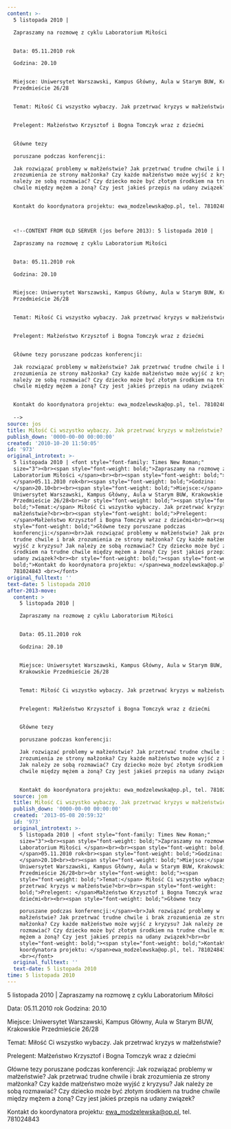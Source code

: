 ```yaml
---
content: >-
  5 listopada 2010 | 

  Zapraszamy na rozmowę z cyklu Laboratorium Miłości 


  Data: 05.11.2010 rok

  Godzina: 20.10


  Miejsce: Uniwersytet Warszawski, Kampus Główny, Aula w Starym BUW, Krakowskie
  Przedmieście 26/28


  Temat: Miłość Ci wszystko wybaczy. Jak przetrwać kryzys w małżeństwie?


  Prelegent: Małżeństwo Krzysztof i Bogna Tomczyk wraz z dziećmi


  Główne tezy 

  poruszane podczas konferencji:

  Jak rozwiązać problemy w małżeństwie? Jak przetrwać trudne chwile i brak
  zrozumienia ze strony małżonka? Czy każde małżeństwo może wyjść z kryzysu? Jak
  należy ze sobą rozmawiać? Czy dziecko może być złotym środkiem na trudne
  chwile między mężem a żoną? Czy jest jakieś przepis na udany związek?


  Kontakt do koordynatora projektu: ewa_modzelewska@op.pl, tel. 781024843 



  <!--CONTENT FROM OLD SERVER (jos before 2013): 5 listopada 2010 | 

  Zapraszamy na rozmowę z cyklu Laboratorium Miłości 


  Data: 05.11.2010 rok

  Godzina: 20.10


  Miejsce: Uniwersytet Warszawski, Kampus Główny, Aula w Starym BUW, Krakowskie
  Przedmieście 26/28


  Temat: Miłość Ci wszystko wybaczy. Jak przetrwać kryzys w małżeństwie?


  Prelegent: Małżeństwo Krzysztof i Bogna Tomczyk wraz z dziećmi


  Główne tezy poruszane podczas konferencji:

  Jak rozwiązać problemy w małżeństwie? Jak przetrwać trudne chwile i brak
  zrozumienia ze strony małżonka? Czy każde małżeństwo może wyjść z kryzysu? Jak
  należy ze sobą rozmawiać? Czy dziecko może być złotym środkiem na trudne
  chwile między mężem a żoną? Czy jest jakieś przepis na udany związek?


  Kontakt do koordynatora projektu: ewa_modzelewska@op.pl, tel. 781024843 
           
  -->
source: jos
title: Miłość Ci wszystko wybaczy. Jak przetrwać kryzys w małżeństwie?
publish_down: '0000-00-00 00:00:00'
created: '2010-10-20 11:50:05'
id: '973'
original_introtext: >-
  5 listopada 2010 | <font style="font-family: Times New Roman;"
  size="3"><br><span style="font-weight: bold;">Zapraszamy na rozmowę z cyklu
  Laboratorium Miłości </span><br><br><span style="font-weight: bold;">Data:
  </span>05.11.2010 rok<br><span style="font-weight: bold;">Godzina:
  </span>20.10<br><br><span style="font-weight: bold;">Miejsce:</span>
  Uniwersytet Warszawski, Kampus Główny, Aula w Starym BUW, Krakowskie
  Przedmieście 26/28<br><br style="font-weight: bold;"><span style="font-weight:
  bold;">Temat:</span> Miłość Ci wszystko wybaczy. Jak przetrwać kryzys w
  małżeństwie?<br><br><span style="font-weight: bold;">Prelegent:
  </span>Małżeństwo Krzysztof i Bogna Tomczyk wraz z dziećmi<br><br><span
  style="font-weight: bold;">Główne tezy poruszane podczas
  konferencji:</span><br>Jak rozwiązać problemy w małżeństwie? Jak przetrwać
  trudne chwile i brak zrozumienia ze strony małżonka? Czy każde małżeństwo może
  wyjść z kryzysu? Jak należy ze sobą rozmawiać? Czy dziecko może być złotym
  środkiem na trudne chwile między mężem a żoną? Czy jest jakieś przepis na
  udany związek?<br><br style="font-weight: bold;"><span style="font-weight:
  bold;">Kontakt do koordynatora projektu: </span>ewa_modzelewska@op.pl, tel.
  781024843 <br></font>         
original_fulltext: ''
text-date: 5 listopada 2010
after-2013-move:
  content: >
    5 listopada 2010 | 

    Zapraszamy na rozmowę z cyklu Laboratorium Miłości 


    Data: 05.11.2010 rok

    Godzina: 20.10


    Miejsce: Uniwersytet Warszawski, Kampus Główny, Aula w Starym BUW,
    Krakowskie Przedmieście 26/28


    Temat: Miłość Ci wszystko wybaczy. Jak przetrwać kryzys w małżeństwie?


    Prelegent: Małżeństwo Krzysztof i Bogna Tomczyk wraz z dziećmi


    Główne tezy 

    poruszane podczas konferencji:

    Jak rozwiązać problemy w małżeństwie? Jak przetrwać trudne chwile i brak
    zrozumienia ze strony małżonka? Czy każde małżeństwo może wyjść z kryzysu?
    Jak należy ze sobą rozmawiać? Czy dziecko może być złotym środkiem na trudne
    chwile między mężem a żoną? Czy jest jakieś przepis na udany związek?


    Kontakt do koordynatora projektu: ewa_modzelewska@op.pl, tel. 781024843 
  source: jom
  title: Miłość Ci wszystko wybaczy. Jak przetrwać kryzys w małżeństwie?
  publish_down: '0000-00-00 00:00:00'
  created: '2013-05-08 20:59:32'
  id: '973'
  original_introtext: >-
    5 listopada 2010 | <font style="font-family: Times New Roman;"
    size="3"><br><span style="font-weight: bold;">Zapraszamy na rozmowę z cyklu
    Laboratorium Miłości </span><br><br><span style="font-weight: bold;">Data:
    </span>05.11.2010 rok<br><span style="font-weight: bold;">Godzina:
    </span>20.10<br><br><span style="font-weight: bold;">Miejsce:</span>
    Uniwersytet Warszawski, Kampus Główny, Aula w Starym BUW, Krakowskie
    Przedmieście 26/28<br><br style="font-weight: bold;"><span
    style="font-weight: bold;">Temat:</span> Miłość Ci wszystko wybaczy. Jak
    przetrwać kryzys w małżeństwie?<br><br><span style="font-weight:
    bold;">Prelegent: </span>Małżeństwo Krzysztof i Bogna Tomczyk wraz z
    dziećmi<br><br><span style="font-weight: bold;">Główne tezy 

    poruszane podczas konferencji:</span><br>Jak rozwiązać problemy w
    małżeństwie? Jak przetrwać trudne chwile i brak zrozumienia ze strony
    małżonka? Czy każde małżeństwo może wyjść z kryzysu? Jak należy ze sobą
    rozmawiać? Czy dziecko może być złotym środkiem na trudne chwile między
    mężem a żoną? Czy jest jakieś przepis na udany związek?<br><br
    style="font-weight: bold;"><span style="font-weight: bold;">Kontakt do
    koordynatora projektu: </span>ewa_modzelewska@op.pl, tel. 781024843
    <br></font>
  original_fulltext: ''
  text-date: 5 listopada 2010
time: 5 listopada 2010
---
```

5 listopada 2010 | 
Zapraszamy na rozmowę z cyklu Laboratorium Miłości 

Data: 05.11.2010 rok
Godzina: 20.10

Miejsce: Uniwersytet Warszawski, Kampus Główny, Aula w Starym BUW, Krakowskie Przedmieście 26/28

Temat: Miłość Ci wszystko wybaczy. Jak przetrwać kryzys w małżeństwie?

Prelegent: Małżeństwo Krzysztof i Bogna Tomczyk wraz z dziećmi

Główne tezy 
poruszane podczas konferencji:
Jak rozwiązać problemy w małżeństwie? Jak przetrwać trudne chwile i brak zrozumienia ze strony małżonka? Czy każde małżeństwo może wyjść z kryzysu? Jak należy ze sobą rozmawiać? Czy dziecko może być złotym środkiem na trudne chwile między mężem a żoną? Czy jest jakieś przepis na udany związek?

Kontakt do koordynatora projektu: ewa_modzelewska@op.pl, tel. 781024843 


<!--CONTENT FROM OLD SERVER (jos before 2013): 5 listopada 2010 | 
Zapraszamy na rozmowę z cyklu Laboratorium Miłości 

Data: 05.11.2010 rok
Godzina: 20.10

Miejsce: Uniwersytet Warszawski, Kampus Główny, Aula w Starym BUW, Krakowskie Przedmieście 26/28

Temat: Miłość Ci wszystko wybaczy. Jak przetrwać kryzys w małżeństwie?

Prelegent: Małżeństwo Krzysztof i Bogna Tomczyk wraz z dziećmi

Główne tezy poruszane podczas konferencji:
Jak rozwiązać problemy w małżeństwie? Jak przetrwać trudne chwile i brak zrozumienia ze strony małżonka? Czy każde małżeństwo może wyjść z kryzysu? Jak należy ze sobą rozmawiać? Czy dziecko może być złotym środkiem na trudne chwile między mężem a żoną? Czy jest jakieś przepis na udany związek?

Kontakt do koordynatora projektu: ewa_modzelewska@op.pl, tel. 781024843 
         
-->

<!--{{json:{"created_date":"2010-10-20 11:50:05","publish_down":"0000-00-00 00:00:00","id":"973"}}}-->